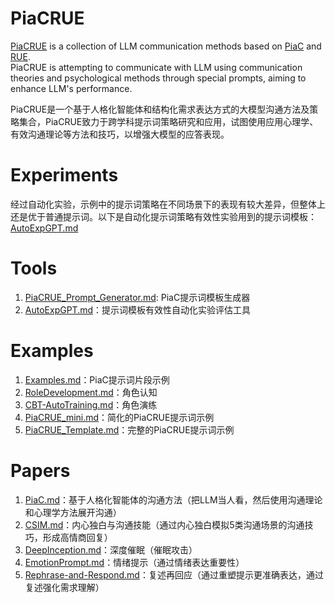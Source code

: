 # PiaCRUE

[PiaCRUE](PiaCRUE.md) is a collection of LLM communication methods based on [PiaC](Papers/PiaC.md) and [RUE](Examples/PiaCRUE_mini.md).  
PiaCRUE is attempting to communicate with LLM using communication theories and psychological methods through special prompts, aiming to enhance LLM's performance.

PiaCRUE是一个基于人格化智能体和结构化需求表达方式的大模型沟通方法及策略集合，PiaCRUE致力于跨学科提示词策略研究和应用，试图使用应用心理学、有效沟通理论等方法和技巧，以增强大模型的应答表现。

# Experiments

经过自动化实验，示例中的提示词策略在不同场景下的表现有较大差异，但整体上还是优于普通提示词。以下是自动化提示词策略有效性实验用到的提示词模板：   
[AutoExpGPT.md](Tools/AutoExpGPT.md)

# Tools
1. [PiaCRUE_Prompt_Generator.md](Tools/PiaCRUE_Prompt_Generator.md): PiaC提示词模板生成器
2. [AutoExpGPT.md](Tools/AutoExpGPT.md)：提示词模板有效性自动化实验评估工具

# Examples

1. [Examples.md](Examples.md)：PiaC提示词片段示例
2. [RoleDevelopment.md](Examples/RoleDevelopment.md)：角色认知
3. [CBT-AutoTraining.md](Examples/CBT-AutoTraining.md)：角色演练
4. [PiaCRUE_mini.md](Examples/PiaCRUE_mini.md)：简化的PiaCRUE提示词示例
5. [PiaCRUE_Template.md](Examples/PiaCRUE_Template.md)：完整的PiaCRUE提示词示例

# Papers

1. [PiaC.md](Papers/PiaC.md)：基于人格化智能体的沟通方法（把LLM当人看，然后使用沟通理论和心理学方法展开沟通）
2. [CSIM.md](Papers/CSIM.md)：内心独白与沟通技能（通过内心独白模拟5类沟通场景的沟通技巧，形成高情商回复）
3. [DeepInception.md](Papers/DeepInception.md)：深度催眠（催眠攻击）
4. [EmotionPrompt.md](Papers/EmotionPrompt.md)：情绪提示（通过情绪表达重要性）
5. [Rephrase-and-Respond.md](Papers/Rephrase-and-Respond.md)：复述再回应（通过重塑提示更准确表达，通过复述强化需求理解）
